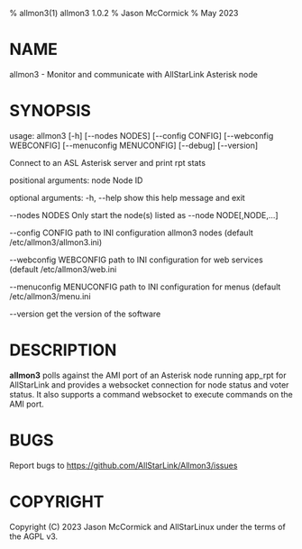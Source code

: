 % allmon3(1) allmon3 1.0.2
% Jason McCormick
% May 2023

# NAME
allmon3 - Monitor and communicate with AllStarLink Asterisk node

# SYNOPSIS
usage: allmon3 [-h] [\-\-nodes NODES] [\-\-config CONFIG]
 [\-\-webconfig WEBCONFIG] [\-\-menuconfig MENUCONFIG] [\-\-debug] [\-\-version]

Connect to an ASL Asterisk server and print rpt stats

positional arguments:
  node        Node ID

optional arguments:
  -h, \-\-help  show this help message and exit

  \-\-nodes NODES         Only start the node(s) listed as \-\-node NODE[,NODE,...]

  \-\-config CONFIG       path to INI configuration allmon3 nodes (default /etc/allmon3/allmon3.ini)

  \-\-webconfig WEBCONFIG path to INI configuration for web services (default /etc/allmon3/web.ini

  \-\-menuconfig MENUCONFIG path to INI configuration for menus (default /etc/allmon3/menu.ini

  \-\-version   get the version of the software


# DESCRIPTION
**allmon3** polls against the AMI port of an Asterisk
node running app_rpt for AllStarLink and provides
a websocket connection for node status and voter
status. It also supports a command websocket to execute
commands on the AMI port.

# BUGS
Report bugs to https://github.com/AllStarLink/Allmon3/issues

# COPYRIGHT
Copyright (C) 2023 Jason McCormick and AllStarLinux
under the terms of the AGPL v3.
